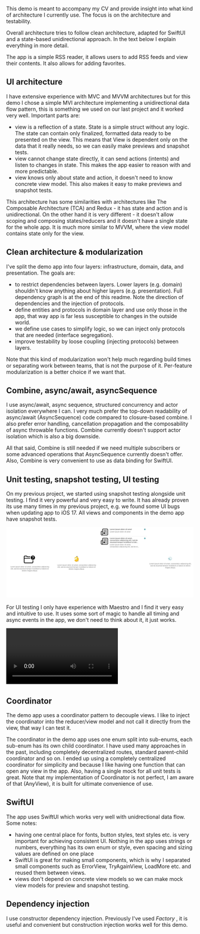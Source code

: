 This demo is meant to accompany my CV and provide insight into what kind of architecture I currently use. The focus is on the architecture and testability. 

Overall architecture tries to follow clean architecture, adapted for SwiftUI and a state-based unidirectional approach. In the text below I explain everything in more detail.

The app is a simple RSS reader, it allows users to add RSS feeds and view their contents. It also allows for adding favorites.

## UI architecture
I have extensive experience with MVC and MVVM architectures but for this demo I chose a simple MVI architecture implementing a unidirectional data flow pattern, this is something we used on our last project and it worked very well. Important parts are:
- view is a reflection of a state. State is a simple struct without any logic. The state can contain only finalized, formatted data ready to be presented on the view. This means that View is dependent only on the data that it really needs, so we can easily make previews and snapshot tests.
- view cannot change state directly, it can send actions (intents) and listen to changes in state. This makes the app easier to reason with and more predictable.
- view knows only about state and action, it doesn't need to know concrete view model. This also makes it easy to make previews and snapshot tests.

This architecture has some similarities with architectures like The Composable Architecture (TCA) and Redux - it has state and action and is unidirectional. On the other hand it is very different - it doesn't allow scoping and composing states/reducers and it doesn't have a single state for the whole app. It is much more similar to MVVM, where the view model contains state only for the view.

## Clean architecture & modularization
I've split the demo app into four layers: infrastructure, domain, data, and presentation. The goals are:
- to restrict dependencies between layers. Lower layers (e.g. domain) shouldn't know anything about higher layers (e.g. presentation). Full dependency graph is at the end of this readme. Note the direction of dependencies and the injection of protocols.
- define entities and protocols in domain layer and use only those in the app, that way app is far less susceptible to changes in the outside world.
- we define use cases to simplify logic, so we can inject only protocols that are needed (interface segregation).
- improve testability by loose coupling (injecting protocols) between layers.

Note that this kind of modularization won't help much regarding build times or separating work between teams, that is not the purpose of it. Per-feature modularization is a better choice if we want that.

## Combine, async/await, asyncSequence
I use async/await, async sequence, structured concurrency and actor isolation everywhere I can. I very much prefer the top-down readability of async/await (AsyncSequence) code compared to closure-based combine. I also prefer error handling, cancellation propagation and the composability of async throwable functions. Combine currently doesn't support actor isolation which is also a big downside.

All that said, Combine is still needed if we need multiple subscribers or some advanced operations that AsyncSequence currently doesn't offer. Also, Combine is very convenient to use as data binding for SwiftUI.

## Unit testing, snapshot testing, UI testing
On my previous project, we started using snapshot testing alongside unit testing. I find it very powerful and very easy to write. It has already proven its use many times in my previous project, e.g. we found some UI bugs when updating app to iOS 17. All views and components in the demo app have snapshot tests.

![ArchitectureDemo](ReadmeResources/snapshot1.png?raw=true "List snapshot tests")

For UI testing I only have experience with Maestro and I find it very easy and intuitive to use. It uses some sort of magic to handle all timing and async events in the app, we don't need to think about it, it just works.

<video src="https://github.com/DanijelHuis/ArchitectureDemo/assets/5382135/8983fe4f-914a-48c1-92f8-c1c53f4fdb7a"></video>

## Coordinator
The demo app uses a coordinator pattern to decouple views. I like to inject the coordinator into the reducer/view model and not call it directly from the view, that way I can test it.

The coordinator in the demo app uses one enum split into sub-enums, each sub-enum has its own child coordinator. I have used many approaches in the past, including completely decentralized routes, standard parent-child coordinator and so on. I ended up using a completely centralized coordinator for simplicity and because I like having one function that can open any view in the app. Also, having a single mock for all unit tests is great. Note that my implementation of Coordinator is not perfect, I am aware of that (AnyView), it is built for ultimate convenience of use.

## SwiftUI
The app uses SwiftUI which works very well with unidrectional data flow. Some notes:
- having one central place for fonts, button styles, text styles etc. is very important for achieving consistent UI. Nothing in the app uses strings or numbers, everything has its own enum or style, even spacing and sizing values are defined on one place
- SwiftUI is great for making small components, which is why I separated small components such as ErrorView, TryAgainView, LoadMore etc. and reused them between views.
- views don't depend on concrete view models so we can make mock view models for preview and snapshot testing.

## Dependency injection
I use constructor dependency injection. Previously I've used *Factory* , it is useful and convenient but construction injection works well for this demo.
